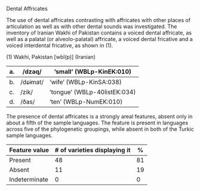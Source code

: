 Dental Affricates

The use of dental affricates contrasting with affricates with other
places of articulation as well as with other dental sounds was
investigated. The inventory of Iranian Wakhi of Pakistan contains a
voiced dental affricate, as well as a palatal (or alveolo-palatal)
affricate, a voiced dental fricative and a voiced interdental fricative,
as shown in (1).

\(1) Wakhi, Pakistan \[wbl(p)\] (Iranian)

| a.  | /dzaq/   | ‘small’ (WBLp-KinEK:010)     |
|-----|----------|------------------------------|
| b.  | /dɕɨmat/ | ‘wife’ (WBLp-KinSA:038)      |
| c.  | /zik/    | ‘tongue’ (WBLp-40listEK:034) |
| d.  | /ðas/    | ‘ten’ (WBLp-NumEK:010)       |

The presence of dental affricates is a strongly areal features, absent
only in about a fifth of the sample languages. The feature is present in
languages across five of the phylogenetic groupings, while absent in
both of the Turkic sample languages.

| Feature value | \# of varieties displaying it | %   |
|---------------|-------------------------------|-----|
| Present       | 48                            | 81  |
| Absent        | 11                            | 19  |
| Indeterminate | 0                             | 0   |


